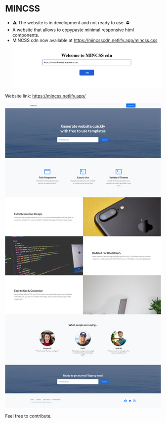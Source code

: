 # MINCSS
- :warning: The website is in development and not ready to use. ⛔
- A website that allows to copypaste minimal responsive html components.
- MINCSS cdn now available at https://mincsscdn.netlify.app/mincss.css
![alt text](https://github.com/unlikelycreator/MINCSS/blob/main/mincsscdn.png?raw=true)

Website link: https://mincss.netlify.app/

![alt text](https://github.com/unlikelycreator/MINCSS/blob/main/mincss.png?raw=true)

Feel free to contribute.
